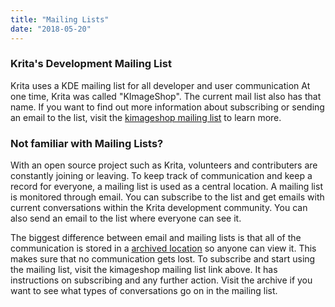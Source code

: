 ```yaml
---
title: "Mailing Lists"
date: "2018-05-20"
---
```


### Krita's Development Mailing List

Krita uses a KDE mailing list for all developer and user communication At one time, Krita was called "KImageShop". The current mail list also has that name. If you want to find out more information about subscribing or sending an email to the list, visit the [kimageshop mailing list](https://mail.kde.org/mailman/listinfo/kimageshop) to learn more.

### Not familiar with Mailing Lists?

With an open source project such as Krita, volunteers and contributers are constantly joining or leaving. To keep track of communication and keep a record for everyone, a mailing list is used as a central location. A mailing list is monitored through email. You can subscribe to the list and get emails with current conversations within the Krita development community. You can also send an email to the list where everyone can see it.

The biggest difference between email and mailing lists is that all of the communication is stored in a [archived location](http://mail.kde.org/pipermail/kimageshop/) so anyone can view it. This makes sure that no communication gets lost. To subscribe and start using the mailing list, visit the kimageshop mailing list link above. It has instructions on subscribing and any further action. Visit the archive if you want to see what types of conversations go on in the mailing list.
